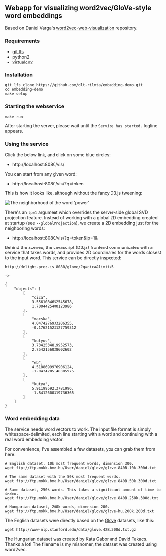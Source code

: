 ## Webapp for visualizing word2vec/GloVe-style word embeddings

Based on Daniel Varga's [word2vec-web-visualization](https://github.com/danielvarga/word2vec-web-visualization) repository.

### Requirements

* [git lfs](https://git-lfs.github.com/)
* python2
* [virtualenv](https://virtualenv.pypa.io/en/latest/)

### Installation

```
git lfs clone https://github.com/dlt-rilmta/embedding-demo.git
cd embedding-demo
make setup
```

### Starting the webservice

```
make run
```

After starting the server, please wait until the ```Service has started.``` logline appears.


### Using the service

Click the below link, and click on some blue circles:
- http://localhost:8080/vis/

You can start from any given word:
- http://localhost:8080/vis/?q=token

This is how it looks like, although without the fancy D3.js tweening:

![The neighborhood of the word 'power'](http://www.renyi.hu/~daniel/images/glove-power.png)


There's an `lp=1` argument which overrides the server-side global SVD projection feature.
Instead of working with a global 2D embedding created at startup (see `--globalProjection`),
we create a 2D embedding just for the neighboring words:
- http://localhost:8080/vis/?q=token&lp=1&

Behind the scenes, the Javascript (D3.js) frontend communicates with a service that takes words, and
provides 2D coordinates for the words closest to the input word. This service can be directly inspected:

```
http://delight.prez.is:8080/glove/?q=cica&limit=5

->

{
    "objects": [
        [
            "cica", 
            3.5561084652545678, 
            1.7004425480123986
        ], 
        [
            "macska", 
            4.0474276933206355, 
            -0.17621523127759312
        ], 
        [
            "kutyus", 
            3.7342534819952573, 
            2.7542156028602602
        ], 
        [
            "eb", 
            4.5188699976906124, 
            -1.0474205146305975
        ], 
        [
            "kutya", 
            5.9119959213781996, 
            -1.8412600319736365
        ]
    ]
}
```


### Word embedding data

The service needs word vectors to work. The input file format is simply
whitespace-delimited, each line starting with a word and continuing
with a real word embedding vector.

For convenience, I've assembled a few datasets, you can grab them from here:

```
# English dataset, 10k most frequent words, dimension 300.
wget ftp://ftp.mokk.bme.hu/User/daniel/glove/glove.840B.10k.300d.txt

# The same dataset with the 50k most frequent words.
wget ftp://ftp.mokk.bme.hu/User/daniel/glove/glove.840B.50k.300d.txt

# Same dataset, 250k words. This takes a significant amount of time to index.
wget ftp://ftp.mokk.bme.hu/User/daniel/glove/glove.840B.250k.300d.txt

# Hungarian dataset, 200k words, dimension 200.
wget ftp://ftp.mokk.bme.hu/User/daniel/glove/glove-hu.200k.200d.txt
```

The English datasets were directly based on the [Glove](http://nlp.stanford.edu/projects/glove/) datasets, like this:

```wget http://www-nlp.stanford.edu/data/glove.42B.300d.txt.gz```

The Hungarian dataset was created by Kata Gabor and David Takacs. Thanks a lot!
The filename is my misnomer, the dataset was created using word2vec.
